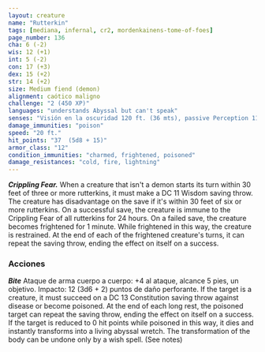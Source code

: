 ```yaml
---
layout: creature
name: "Rutterkin"
tags: [mediana, infernal, cr2, mordenkainens-tome-of-foes]
page_number: 136
cha: 6 (-2)
wis: 12 (+1)
int: 5 (-2)
con: 17 (+3)
dex: 15 (+2)
str: 14 (+2)
size: Medium fiend (demon)
alignment: caótico maligno
challenge: "2 (450 XP)"
languages: "understands Abyssal but can't speak"
senses: "Visión en la oscuridad 120 ft. (36 mts), passive Perception 11"
damage_immunities: "poison"
speed: "20 ft."
hit_points: "37  (5d8 + 15)"
armor_class: "12"
condition_immunities: "charmed, frightened, poisoned"
damage_resistances: "cold, fire, lightning"
---
```


***Crippling Fear.*** When a creature that isn't a demon starts its turn within 30 feet of three or more rutterkins, it must make a DC 11 Wisdom saving throw. The creature has disadvantage on the save if it's within 30 feet of six or more rutterkins. On a successful save, the creature is immune to the Crippling Fear of all rutterkins for 24 hours. On a failed save, the creature becomes frightened for 1 minute. While frightened in this way, the creature is restrained. At the end of each of the frightened creature's turns, it can repeat the saving throw, ending the effect on itself on a success.

### Acciones

***Bite*** Ataque de arma cuerpo a cuerpo: +4 al ataque, alcance 5 pies, un objetivo. Impacto: 12 (3d6 + 2) puntos de daño perforante. If the target is a creature, it must succeed on a DC 13 Constitution saving throw against disease or become poisoned. At the end of each long rest, the poisoned target can repeat the saving throw, ending the effect on itself on a success. If the target is reduced to 0 hit points while poisoned in this way, it dies and instantly transforms into a living abyssal wretch. The transformation of the body can be undone only by a wish spell. (See notes)
